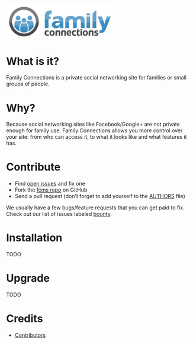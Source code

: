 ![Family Connections](./public/img/logo.gif)
---

# What is it?
Family Connections is a private social networking site for families or small groups of people.

# Why?
Because social networking sites like Facebook/Google+ are not private enough for family use. Family Connections allows you more control over your site: from who can access it, to what it looks like and what features it has.

# Contribute
* Find [open issues](https://github.com/ryanhowdy/fcms/issues?labels=&page=1&state=open) and fix one
* Fork the [fcms repo](https://github.com/ryanhowdy/fcms) on GitHub
* Send a pull request (don't forget to add yourself to the [AUTHORS](https://github.com/ryanhowdy/fcms/blob/master/AUTHORS) file)

We usually have a few bugs/feature requests that you can get paid to fix. Check out our list of issues labeled  [bounty](https://github.com/ryanhowdy/fcms/labels/bounty).

# Installation

TODO

# Upgrade

TODO

# Credits

* [Contributors](https://github.com/ryanhowdy/fcms/graphs/contributors)
